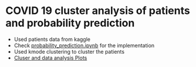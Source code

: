 # COVID 19 cluster analysis of patients and probability prediction
- Used patients data from kaggle
- Check [probability_prediction.ipynb](probability_prediciton.ipynb) for the implementation
- Used kmode clustering to cluster the patients
- [Cluser and data analysis Plots](plots/) 
